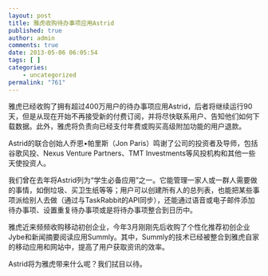 ```yaml
---
layout: post
title: 雅虎收购待办事项应用Astrid
published: true
author: admin
comments: true
date: 2013-05-06 06:05:54
tags: [ ]
categories:
    - uncategorized
permalink: "761"
---
```

雅虎已经收购了拥有超过400万用户的待办事项应用Astrid，后者将继续运行90天，但是从现在开始不再接受新的付费订阅，并将尽快联系用户、告知他们如何下载数据。此外，雅虎将负责向已经支付年费或购买高级附加功能的用户退款。



Astrid的联合创始人乔恩•帕里斯（Jon Paris）鸣谢了公司的投资者及导师，包括谷歌风投、Nexus Venture Partners、TMT Investments等风投机构和其他一些天使投资人。

我们曾在去年将Astrid列为“学生必备应用”之一。它能管理一家人或一群人需要做的事情，如倒垃圾、买卫生纸等等；用户可以创建所有人的总列表，也能把某些事项派给别人去做（通过与TaskRabbit的API同步），还能通过语音或电子邮件添加待办事项、设置重复待办事项或是将待办事项整合到日历中。


  


雅虎近来频频收购移动初创企业，今年3月刚刚先后收购了个性化推荐初创企业Jybe和新闻摘要阅读应用Summly。其中，Summly的技术已经被整合到雅虎自家的移动应用和网站中，提高了用户获取资讯的效率。

Astrid将为雅虎带来什么呢？我们拭目以待。